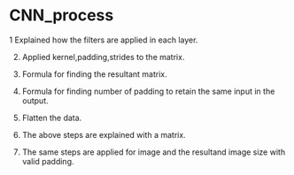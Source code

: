 # CNN_process


1 Explained how the filters are applied in each layer.

2. Applied kernel,padding,strides to the matrix.

3. Formula for finding the resultant matrix.

4. Formula for finding number of padding to retain the same input in the output.

5. Flatten the data.

6. The above steps are explained with a matrix. 

7. The same steps are applied for image and the resultand image size with valid padding.
